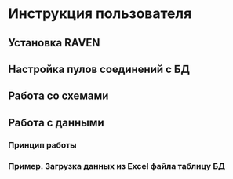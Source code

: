 # Инструкция пользователя #



## Установка RAVEN ##
## Настройка пулов соединений с БД ##
## Работа со схемами ##
## Работа с данными ##
### Принцип работы ###
### Пример. Загрузка данных из Excel файла таблицу БД ###